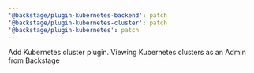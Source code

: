 ```yaml
---
'@backstage/plugin-kubernetes-backend': patch
'@backstage/plugin-kubernetes-cluster': patch
'@backstage/plugin-kubernetes': patch
---
```


Add Kubernetes cluster plugin. Viewing Kubernetes clusters as an Admin from Backstage
